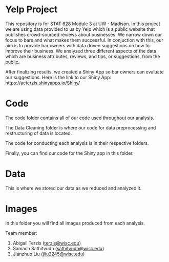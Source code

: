 # Yelp Project
This repository is for STAT 628 Module 3 at UW - Madison. In this project we are using data provided to us by Yelp which is a public website that publishes crowd-sourced reviews about businesses. We narrow down our focus to bars and what makes them successful. In conjuction with this, our aim is to provide bar owners with data driven suggestions on how to improve their business. We analyzed three different aspects of the data which are business attributes, reviews, and tips, or suggestions, from the public. 

After finalizing results, we created a Shiny App so bar owners can evaluate our suggestions. Here is the link to our Shiny App: https://acterzis.shinyapps.io/Shiny/

# Code
The code folder contains all of our code used throughout our analysis. 

The Data Cleaning folder is where our code for data preprocessing and restructuring of data is located.

The code for conducting each analysis is in their respective folders.

Finally, you can find our code for the Shiny app in this folder. 

# Data
This is where we stored our data as we reduced and analyzed it.

# Images
In this folder you will find all images produced from each analysis.

Team member:
1. Abigail Terzis (terzis@wisc.edu)
2. Samach Sathitvudh (sathitvudh@wisc.edu)
3. Jianzhuo Liu (jliu2245@wisc.edu)
